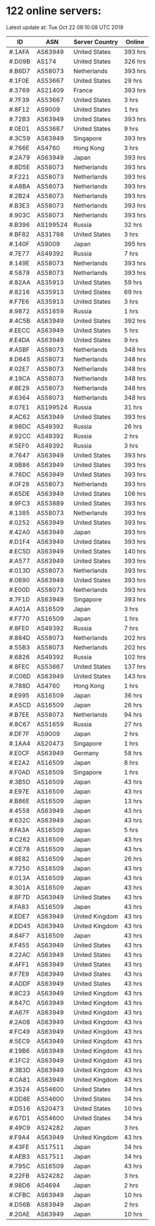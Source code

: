 # 122 online servers:

Latest update at: Tue Oct 22 08:10:08 UTC 2019

| ID | ASN | Server Country | Online |
| -- | --- | -------------- | ------ |
| #.1AFA | AS63949 | United States | 393 hrs |
| #.D09B | AS174 | United States | 326 hrs |
| #.B6D7 | AS58073 | Netherlands | 393 hrs |
| #.1F0E | AS53667 | United States | 29 hrs |
| #.3769 | AS21409 | France | 393 hrs |
| #.7F39 | AS53667 | United States | 3 hrs |
| #.8F12 | AS9009 | United States | 1 hrs |
| #.72B3 | AS63949 | United States | 393 hrs |
| #.0E01 | AS53667 | United States | 9 hrs |
| #.3C59 | AS63949 | Singapore | 393 hrs |
| #.766E | AS4760 | Hong Kong | 3 hrs |
| #.2A79 | AS63949 | Japan | 393 hrs |
| #.8D5E | AS58073 | Netherlands | 393 hrs |
| #.F221 | AS58073 | Netherlands | 393 hrs |
| #.A8BA | AS58073 | Netherlands | 393 hrs |
| #.2B24 | AS58073 | Netherlands | 393 hrs |
| #.B3E3 | AS58073 | Netherlands | 393 hrs |
| #.903C | AS58073 | Netherlands | 393 hrs |
| #.B396 | AS199524 | Russia | 32 hrs |
| #.BF82 | AS31798 | United States | 3 hrs |
| #.140F | AS9009 | Japan | 395 hrs |
| #.7E77 | AS49392 | Russia | 7 hrs |
| #.149E | AS58073 | Netherlands | 393 hrs |
| #.5878 | AS58073 | Netherlands | 393 hrs |
| #.82AA | AS35913 | United States | 59 hrs |
| #.8216 | AS35913 | United States | 69 hrs |
| #.F7E6 | AS35913 | United States | 3 hrs |
| #.9872 | AS51659 | Russia | 1 hrs |
| #.4C5B | AS63949 | United States | 392 hrs |
| #.EECC | AS63949 | United States | 5 hrs |
| #.E4DA | AS63949 | United States | 9 hrs |
| #.A5BF | AS58073 | Netherlands | 348 hrs |
| #.D645 | AS58073 | Netherlands | 348 hrs |
| #.02E7 | AS58073 | Netherlands | 348 hrs |
| #.19CA | AS58073 | Netherlands | 348 hrs |
| #.8E29 | AS58073 | Netherlands | 348 hrs |
| #.6364 | AS58073 | Netherlands | 348 hrs |
| #.07E1 | AS199524 | Russia | 31 hrs |
| #.AC62 | AS63949 | United States | 393 hrs |
| #.98DC | AS49392 | Russia | 26 hrs |
| #.92CC | AS49392 | Russia | 2 hrs |
| #.5EF0 | AS49392 | Russia | 3 hrs |
| #.7647 | AS63949 | United States | 393 hrs |
| #.9B86 | AS63949 | United States | 393 hrs |
| #.76DC | AS63949 | United States | 393 hrs |
| #.0F28 | AS58073 | Netherlands | 393 hrs |
| #.65DE | AS63949 | United States | 106 hrs |
| #.9FC3 | AS53889 | United States | 393 hrs |
| #.1385 | AS58073 | Netherlands | 393 hrs |
| #.0252 | AS63949 | United States | 393 hrs |
| #.42A0 | AS63949 | Japan | 393 hrs |
| #.D1F4 | AS63949 | United States | 393 hrs |
| #.EC5D | AS63949 | United States | 140 hrs |
| #.A577 | AS63949 | United States | 393 hrs |
| #.013D | AS58073 | Netherlands | 393 hrs |
| #.0690 | AS63949 | United States | 393 hrs |
| #.E00D | AS58073 | Netherlands | 393 hrs |
| #.7F1D | AS63949 | Singapore | 393 hrs |
| #.A01A | AS16509 | Japan | 3 hrs |
| #.F770 | AS16509 | Japan | 1 hrs |
| #.8FE0 | AS49392 | Russia | 7 hrs |
| #.884D | AS58073 | Netherlands | 202 hrs |
| #.55B3 | AS58073 | Netherlands | 202 hrs |
| #.6826 | AS49392 | Russia | 102 hrs |
| #.8FEC | AS53667 | United States | 137 hrs |
| #.C06D | AS63949 | United States | 143 hrs |
| #.788D | AS4760 | Hong Kong | 1 hrs |
| #.E995 | AS16509 | Japan | 36 hrs |
| #.A5CD | AS16509 | Japan | 26 hrs |
| #.B7EE | AS58073 | Netherlands | 94 hrs |
| #.8C67 | AS51659 | Russia | 27 hrs |
| #.DF7F | AS9009 | Japan | 2 hrs |
| #.1AA4 | AS20473 | Singapore | 1 hrs |
| #.E0CF | AS63949 | Germany | 58 hrs |
| #.E2A2 | AS16509 | Japan | 8 hrs |
| #.F0AD | AS16509 | Singapore | 1 hrs |
| #.3B5D | AS16509 | Japan | 43 hrs |
| #.E97E | AS16509 | Japan | 43 hrs |
| #.B86E | AS16509 | Japan | 13 hrs |
| #.4558 | AS63949 | Japan | 43 hrs |
| #.632C | AS63949 | Japan | 43 hrs |
| #.FA3A | AS16509 | Japan | 5 hrs |
| #.C262 | AS16509 | Japan | 43 hrs |
| #.CE78 | AS16509 | Japan | 43 hrs |
| #.8E82 | AS16509 | Japan | 26 hrs |
| #.7250 | AS16509 | Japan | 43 hrs |
| #.013A | AS16509 | Japan | 43 hrs |
| #.301A | AS16509 | Japan | 43 hrs |
| #.8F7D | AS63949 | United States | 43 hrs |
| #.FA83 | AS16509 | Japan | 43 hrs |
| #.EDE7 | AS63949 | United Kingdom | 43 hrs |
| #.DD45 | AS63949 | United Kingdom | 43 hrs |
| #.84F7 | AS16509 | Japan | 43 hrs |
| #.F455 | AS63949 | United States | 43 hrs |
| #.22AC | AS63949 | United States | 43 hrs |
| #.AFF1 | AS63949 | United States | 43 hrs |
| #.F7E9 | AS63949 | United States | 43 hrs |
| #.ADDF | AS63949 | United States | 43 hrs |
| #.8C23 | AS63949 | United Kingdom | 43 hrs |
| #.847C | AS63949 | United Kingdom | 43 hrs |
| #.A67F | AS63949 | United Kingdom | 43 hrs |
| #.2A08 | AS63949 | United Kingdom | 43 hrs |
| #.FC49 | AS63949 | United Kingdom | 43 hrs |
| #.5EC9 | AS63949 | United Kingdom | 43 hrs |
| #.19B6 | AS63949 | United Kingdom | 43 hrs |
| #.1FC2 | AS63949 | United Kingdom | 43 hrs |
| #.3B3D | AS63949 | United Kingdom | 43 hrs |
| #.CA81 | AS63949 | United Kingdom | 43 hrs |
| #.3524 | AS54600 | United States | 34 hrs |
| #.DD8E | AS54600 | United States | 34 hrs |
| #.D516 | AS20473 | United States | 10 hrs |
| #.67D1 | AS54600 | United States | 34 hrs |
| #.49C9 | AS24282 | Japan | 3 hrs |
| #.F9A4 | AS63949 | United Kingdom | 43 hrs |
| #.43FE | AS17511 | Japan | 34 hrs |
| #.AEB3 | AS17511 | Japan | 34 hrs |
| #.795C | AS16509 | Japan | 43 hrs |
| #.22FB | AS24282 | Japan | 3 hrs |
| #.98D6 | AS4694 | Japan | 2 hrs |
| #.CFBC | AS63949 | Japan | 10 hrs |
| #.D56B | AS63949 | Japan | 2 hrs |
| #.20AE | AS63949 | Japan | 10 hrs |


